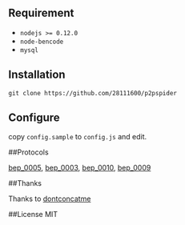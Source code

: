 
## Requirement

* `nodejs >= 0.12.0`
* `node-bencode`
* `mysql`

## Installation

```
git clone https://github.com/28111600/p2pspider
```

## Configure

copy `config.sample` to `config.js` and edit.

##Protocols

[bep_0005](http://www.bittorrent.org/beps/bep_0005.html), [bep_0003](http://www.bittorrent.org/beps/bep_0003.html), [bep_0010](http://www.bittorrent.org/beps/bep_0010.html), [bep_0009](http://www.bittorrent.org/beps/bep_0009.html)

##Thanks

Thanks to [dontconcatme](https://github.com/dontcontactme/p2pspider)

##License
MIT
